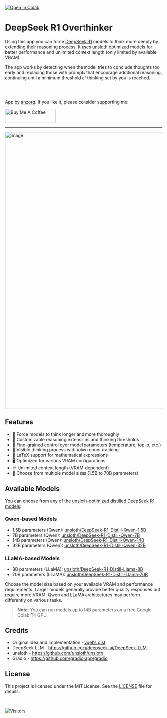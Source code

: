 [![Open In Colab](https://colab.research.google.com/assets/colab-badge.svg)](https://colab.research.google.com/github/qunash/r1-overthinker/blob/master/r1_overthinker.ipynb)
# **DeepSeek R1 Overthinker**
Using this app you can force [DeepSeek R1](https://api-docs.deepseek.com/news/news250120) models to think more deeply by extending their reasoning process. It uses [unsloth](https://github.com/unsloth/unsloth) optimized models for better performance and unlimited context length (only limited by available VRAM).

The app works by detecting when the model tries to conclude thoughts too early and replacing those with prompts that encourage additional reasoning, continuing until a minimum threshold of thinking set by you is reached.

<br>
<br>

App by [anzorq](https://twitter.com/hahahahohohe). If you like it, please consider supporting me:

[<a href="https://www.buymeacoffee.com/anzorq" target="_blank"><img src="https://cdn.buymeacoffee.com/buttons/v2/default-yellow.png" height="45px" width="162px" alt="Buy Me A Coffee"></a>](https://www.buymeacoffee.com/anzorq)

---
<img width="891" alt="image" src="https://github.com/user-attachments/assets/05d1c32d-de56-446a-b8b7-e7e51fa32b18" />

## Features
- 🤔 Force models to think longer and more thoroughly
- 🔄 Customizable reasoning extensions and thinking thresholds
- 🎯 Fine-grained control over model parameters (temperature, top-p, etc.)
- 💭 Visible thinking process with token count tracking
- 📝 LaTeX support for mathematical expressions
- 🖥️ Optimized for various VRAM configurations
- ♾️ Unlimited context length (VRAM-dependent)
- 🔄 Choose from multiple model sizes (1.5B to 70B parameters)

## Available Models
You can choose from any of the [unsloth-optimized distilled DeepSeek R1 models](https://huggingface.co/models?search=unsloth%20r1):

### Qwen-based Models
- 1.5B parameters (Qwen): [unsloth/DeepSeek-R1-Distill-Qwen-1.5B](https://huggingface.co/unsloth/DeepSeek-R1-Distill-Qwen-1.5B)
- 7B parameters (Qwen): [unsloth/DeepSeek-R1-Distill-Qwen-7B](https://huggingface.co/unsloth/DeepSeek-R1-Distill-Qwen-7B)
- 14B parameters (Qwen): [unsloth/DeepSeek-R1-Distill-Qwen-14B](https://huggingface.co/unsloth/DeepSeek-R1-Distill-Qwen-14B)
- 32B parameters (Qwen): [unsloth/DeepSeek-R1-Distill-Qwen-32B](https://huggingface.co/unsloth/DeepSeek-R1-Distill-Qwen-32B)

### LLaMA-based Models
- 8B parameters (LLaMA): [unsloth/DeepSeek-R1-Distill-Llama-8B](https://huggingface.co/unsloth/DeepSeek-R1-Distill-Llama-8B)
- 70B parameters (LLaMA): [unsloth/DeepSeek-R1-Distill-Llama-70B](https://huggingface.co/unsloth/DeepSeek-R1-Distill-Llama-70B)

Choose the model size based on your available VRAM and performance requirements. Larger models generally provide better quality responses but require more VRAM. Qwen and LLaMA architectures may perform differently on various tasks.

> **Note**: You can run models up to 14B parameters on a free Google Colab T4 GPU.

## Credits
- Original idea and implementation - [vgel's gist](https://gist.github.com/vgel/8a2497dc45b1ded33287fa7bb6cc1adc)
- DeepSeek LLM - https://github.com/deepseek-ai/DeepSeek-LLM
- unsloth - https://github.com/unsloth/unsloth
- Gradio - https://github.com/gradio-app/gradio

## License
This project is licensed under the MIT License. See the [LICENSE](LICENSE) file for details.

<br>

[![Visitors](https://api.visitorbadge.io/api/visitors?path=qunash%2Fr1-overthinker&labelColor=%23d9e3f0&countColor=%23263759)](https://visitorbadge.io/status?path=qunash%2Fr1-overthinker) 
